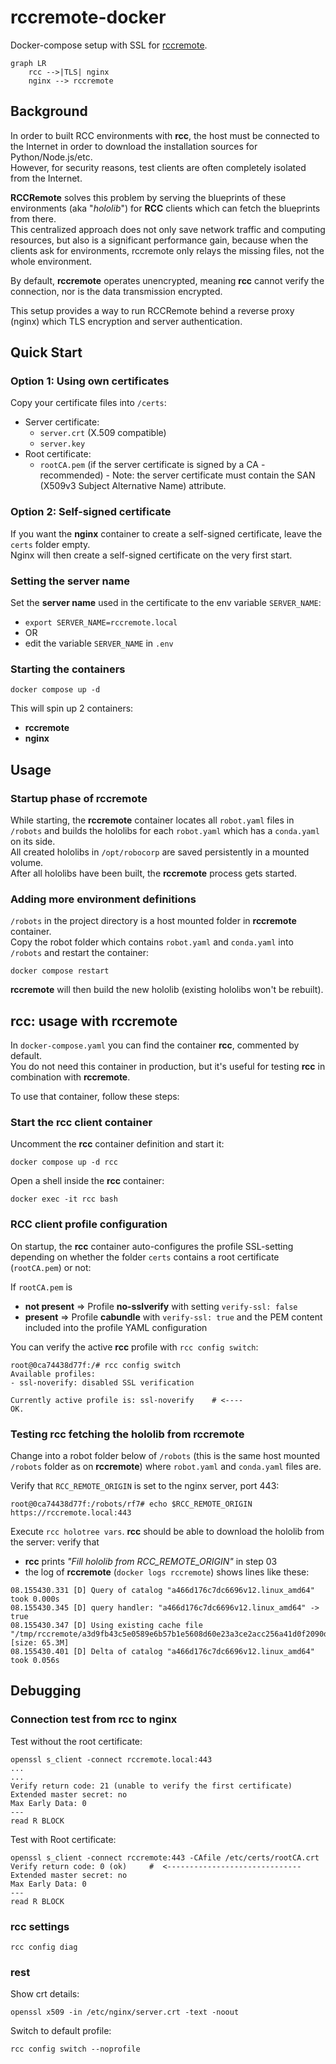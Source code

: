 # rccremote-docker

Docker-compose setup with SSL for [rccremote](https://sema4.ai/docs/automation/rcc/overview).

```mermaid
graph LR
    rcc -->|TLS| nginx
    nginx --> rccremote
```

## Background

In order to built RCC environments with **rcc**, the host must be connected to the Internet in order to download the installation sources for Python/Node.js/etc.  
However, for security reasons, test clients are often completely isolated from the Internet.

**RCCRemote** solves this problem by serving the blueprints of these environments (aka "_hololib_") for **RCC** clients which can fetch the blueprints from there.  
This centralized approach does not only save network traffic and computing resources, but also is a significant performance gain, because when the clients ask for environments, rccremote only relays the missing files, not the whole environment.

By default, **rccremote** operates unencrypted, meaning **rcc** cannot verify the connection, nor is the data transmission encrypted.  

This setup provides a way to run RCCRemote behind a reverse proxy (nginx) which TLS encryption and server authentication. 


## Quick Start 

### Option 1: Using own certificates 

Copy your certificate files into `/certs`:

- Server certificate: 
  - `server.crt` (X.509 compatible)
  - `server.key` 
- Root certificate: 
  - `rootCA.pem` (if the server certificate is signed by a CA - recommended) - Note: the server certificate must contain the SAN (X509v3 Subject Alternative Name) attribute.

### Option 2: Self-signed certificate

If you want the **nginx** container to create a self-signed certificate, leave the `certs` folder empty.  
Nginx will then create a self-signed certificate on the very first start. 

### Setting the server name

Set the **server name** used in the certificate to the env variable `SERVER_NAME`: 

- `export SERVER_NAME=rccremote.local`
- OR 
- edit the variable `SERVER_NAME` in `.env`

### Starting the containers

```
docker compose up -d
```

This will spin up 2 containers: 

- **rccremote** 
- **nginx**

## Usage

### Startup phase of rccremote

While starting, the **rccremote** container locates all `robot.yaml` files in `/robots` and builds the hololibs for each `robot.yaml` which has a `conda.yaml` on its side.  
All created hololibs in `/opt/robocorp` are saved persistently in a mounted volume.  
After all hololibs have been built, the **rccremote** process gets started. 

### Adding more environment definitions

`/robots` in the project directory is a host mounted folder in **rccremote** container.  
Copy the robot folder which contains `robot.yaml` and `conda.yaml` into `/robots` and restart the container:

`docker compose restart`

**rccremote** will then build the new hololib (existing hololibs won't be rebuilt).

## rcc: usage with rccremote

In `docker-compose.yaml` you can find the container **rcc**, commented by default.  
You do not need this container in production, but it's useful for testing **rcc** in combination with **rccremote**.

To use that container, follow these steps:

### Start the rcc client container

Uncomment the **rcc** container definition and start it: 

`docker compose up -d rcc`

Open a shell inside the **rcc** container: 

`docker exec -it rcc bash`


### RCC client profile configuration

On startup, the **rcc** container auto-configures the profile SSL-setting depending on whether the folder `certs` contains a root certificate (`rootCA.pem`) or not: 

If `rootCA.pem` is 
  
- **not present** => Profile **no-sslverify** with setting `verify-ssl: false`
- **present** => Profile **cabundle** with `verify-ssl: true` and the PEM content included into the profile YAML configuration

You can verify the active **rcc** profile with `rcc config switch`:

```
root@0ca74438d77f:/# rcc config switch
Available profiles:
- ssl-noverify: disabled SSL verification

Currently active profile is: ssl-noverify    # <----
OK.
```

### Testing rcc fetching the hololib from rccremote

Change into a robot folder below of `/robots` (this is the same host mounted `/robots` folder as on **rccremote**) where `robot.yaml` and `conda.yaml` files are. 

Verify that `RCC_REMOTE_ORIGIN` is set to the nginx server, port 443: 

```
root@0ca74438d77f:/robots/rf7# echo $RCC_REMOTE_ORIGIN
https://rccremote.local:443
```

Execute `rcc holotree vars`. **rcc** should be able to download the hololib from the server: verify that

- **rcc** prints _"Fill hololib from RCC_REMOTE_ORIGIN"_ in step 03
- the log of **rccremote** (`docker logs rccremote`) shows lines like these: 

```
08.155430.331 [D] Query of catalog "a466d176c7dc6696v12.linux_amd64" took 0.000s
08.155430.345 [D] query handler: "a466d176c7dc6696v12.linux_amd64" -> true
08.155430.347 [D] Using existing cache file "/tmp/rccremote/a3d9fb43c5e0589e6b57b1e5608d60e23a3ce2acc256a41d0f2090d62230ae47_parts.zip" [size: 65.3M]
08.155430.401 [D] Delta of catalog "a466d176c7dc6696v12.linux_amd64" took 0.056s
```

## Debugging 

### Connection test from rcc to nginx

Test without the root certificate: 

    openssl s_client -connect rccremote.local:443
    ...
    ...
    Verify return code: 21 (unable to verify the first certificate)
    Extended master secret: no
    Max Early Data: 0
    ---
    read R BLOCK

Test with Root certificate: 

    openssl s_client -connect rccremote:443 -CAfile /etc/certs/rootCA.crt
    Verify return code: 0 (ok)     #  <------------------------------
    Extended master secret: no
    Max Early Data: 0
    ---
    read R BLOCK

### rcc settings

    rcc config diag

### rest

Show crt details: 

    openssl x509 -in /etc/nginx/server.crt -text -noout

Switch to default profile: 

    rcc config switch --noprofile

